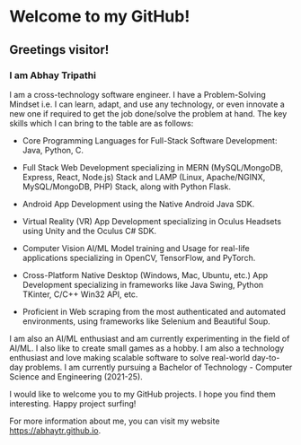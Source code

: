 # Welcome to my GitHub!

## Greetings visitor!

### I am Abhay Tripathi

I am a cross-technology software engineer. I have a Problem-Solving Mindset i.e. I can learn, adapt, and use any technology, or even innovate a new one if required to get the job done/solve the problem at hand. The key skills which I can bring to the table are as follows:

- Core Programming Languages for Full-Stack Software Development: Java, Python, C.

- Full Stack Web Development specializing in MERN (MySQL/MongoDB, Express, React, Node.js) Stack and LAMP (Linux, Apache/NGINX, MySQL/MongoDB, PHP) Stack, along with Python Flask.

- Android App Development using the Native Android Java SDK.

- Virtual Reality (VR) App Development specializing in Oculus Headsets using Unity and the Oculus C# SDK.

- Computer Vision AI/ML Model training and Usage for real-life applications specializing in OpenCV, TensorFlow, and PyTorch.

- Cross-Platform Native Desktop (Windows, Mac, Ubuntu, etc.) App Development specializing in frameworks like Java Swing, Python TKinter, C/C++ Win32 API, etc.

- Proficient in Web scraping from the most authenticated and automated environments, using frameworks like Selenium and Beautiful Soup.

I am also an AI/ML enthusiast and am currently experimenting in the field of AI/ML. I also like to create small games as a hobby. I am also a technology enthusiast and love making scalable software to solve real-world day-to-day problems. I am currently pursuing a Bachelor of Technology - Computer Science and Engineering (2021-25).

I would like to welcome you to my GitHub projects. I hope you find them interesting. Happy project surfing!

For more information about me, you can visit my website https://abhaytr.github.io.
